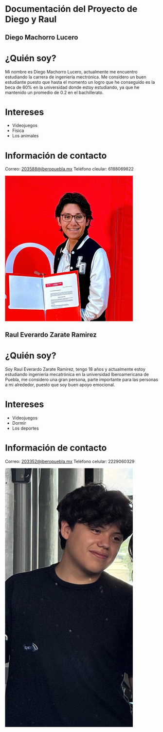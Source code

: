 # Documentación del Proyecto de Diego y Raul 

## Diego Machorro Lucero

# ¿Quién soy? 
Mi nombre es Diego Machorro Lucero, actualmente me encuentro estudiando la carrera de ingeniería mectrónica. Me considero un buen estudiante puesto que hasta el momento un logro que he conseguido es la beca de 60% en la universidad donde estoy estudiando, ya que he mantenido un promedio de 0.2 en el bachillerato.

# Intereses

- Videojuegos
- Física
- Los animales

# Información de contacto

Correo: 203588@iberopuebla.mx
Teléfono cleular: 6188069822
 
<img src="recursos/imgs/hola.jpeg" alt="Diagrama del sistema" width="420">


## Raul Everardo Zarate Ramirez

# ¿Quién soy?
Soy Raul Everardo Zarate Ramirez, tengo 18 años y actualmente estoy estudiando ingeniería mecatrónica en la universidad Iberoamericana de Puebla, me considero una gran persona, 
parte importante para las personas a mi alrededor, puesto que soy buen apoyo emocional.

# Intereses

- Videojuegos
- Dormir
- Los deportes

# Información de contacto

Correo: 203352@iberopuebla.mx
Teléfono celular: 2229060329

<img src="recursos/imgs/adios.jpeg" alt="Diagrama del sistema" width="420">

